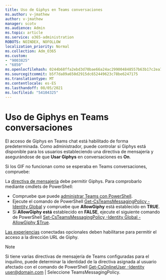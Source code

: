 ```yaml
---
title: Uso de Giphys en Teams conversaciones
ms.author: v-jmathew
author: v-jmathew
manager: scotv
ms.audience: Admin
ms.topic: article
ms.service: o365-administration
ROBOTS: NOINDEX, NOFOLLOW
localization_priority: Normal
ms.collection: Adm_O365
ms.custom:
- "9003825"
- "6850"
ms.openlocfilehash: 0244b68ffa2ebd3d70bae66a24ac299004848557b63b17c2ea74fafaff22bb8c
ms.sourcegitcommit: b5f7da89a650d2915dc652449623c78be6247175
ms.translationtype: MT
ms.contentlocale: es-ES
ms.lasthandoff: 08/05/2021
ms.locfileid: "54104325"
---
```

# <a name="using-giphys-in-teams-conversations"></a>Uso de Giphys en Teams conversaciones

El acceso de Giphys en Teams chat está habilitado de forma predeterminada. Como administrador, puede controlar si Giphys está [](https://docs.microsoft.com/microsoftteams/messaging-policies-in-teams#messaging-policy-settings) disponible para los usuarios estableciendo una directiva de mensajería y asegurándose de que **Usar Giphys** en conversaciones es **On**.

Si los GIF no funcionan como se esperaba en Teams conversaciones, compruebe:

La [directiva de mensajería](https://docs.microsoft.com/microsoftteams/messaging-policies-in-teams) debe permitir Giphys. Para comprobarlo mediante cmdlets de PowerShell:

- Compruebe que puede [administrar Teams con PowerShell](https://docs.microsoft.com/microsoftteams/teams-powershell-overview?view=o365-worldwide#manage-teams-with-powershell).
- Ejecute el comando de PowerShell [Get-CsTeamsMessagingPolicy -Identity Global](https://docs.microsoft.com/powershell/module/skype/get-csteamsmessagingpolicy?view=skype-ps) y compruebe que **AllowGiphy** está establecido en **TRUE**.
- Si **AllowGiphy está** establecido en **FALSE**, ejecute el siguiente comando de PowerShell [Set-CsTeamsMessagingPolicy -Identity Global -AllowGiphy $True](https://docs.microsoft.com/powershell/module/skype/set-csteamsmessagingpolicy?view=skype-ps).

[Las experiencias](https://docs.microsoft.com/deployoffice/privacy/optional-connected-experiences) conectadas opcionales deben habilitarse para permitir el acceso a la dirección URL de Giphy.

> [!NOTE]
> Si tiene varias directivas de mensajería de Teams configuradas para el inquilino, puede determinar la identidad de la directiva asignada al usuario afectado con el comando de PowerShell [Get-CsOnlineUser -Identity](https://docs.microsoft.com/powershell/module/skype/get-csonlineuser?view=skype-ps) <user@domain.com> | Seleccione TeamsMessagingPolicy.
